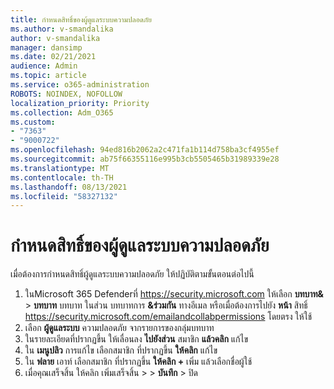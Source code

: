 ```yaml
---
title: กําหนดสิทธิ์ของผู้ดูแลระบบความปลอดภัย
ms.author: v-smandalika
author: v-smandalika
manager: dansimp
ms.date: 02/21/2021
audience: Admin
ms.topic: article
ms.service: o365-administration
ROBOTS: NOINDEX, NOFOLLOW
localization_priority: Priority
ms.collection: Adm_O365
ms.custom:
- "7363"
- "9000722"
ms.openlocfilehash: 94ed816b2062a2c471fa1b114d758ba3cf4955ef
ms.sourcegitcommit: ab75f66355116e995b3cb5505465b31989339e28
ms.translationtype: MT
ms.contentlocale: th-TH
ms.lasthandoff: 08/13/2021
ms.locfileid: "58327132"
---
```

# <a name="assign-security-administrator-permissions"></a>กําหนดสิทธิ์ของผู้ดูแลระบบความปลอดภัย

เมื่อต้องการกําหนดสิทธิ์ผู้ดูแลระบบความปลอดภัย ให้ปฏิบัติตามขั้นตอนต่อไปนี้

1. ในMicrosoft 365 Defenderที่ <https://security.microsoft.com> ให้เลือก **บทบาท&** \> **บทบาท** บทบาท ในส่วน บทบาทการ **&ร่วมกัน** ทางอีเมล หรือเมื่อต้องการไปยัง **หน้า** สิทธิ์ <https://security.microsoft.com/emailandcollabpermissions> โดยตรง ให้ใช้
2. เลือก **ผู้ดูแลระบบ** ความปลอดภัย จากรายการของกลุ่มบทบาท
3. ในรายละเอียดที่ปรากฏขึ้น ให้เลื่อนลง **ไปยังส่วน** สมาชิก **แล้วคลิก** แก้ไข
4. ใน **เมนูปลิว** การแก้ไข เลือกสมาชิก ที่ปรากฏขึ้น **ให้คลิก** แก้ไข
5. ใน **ฟลาย** เอาท์ เลือกสมาชิก ที่ปรากฏขึ้น **ให้คลิก +** เพิ่ม แล้วเลือกชื่อผู้ใช้
6. เมื่อคุณเสร็จสิ้น ให้คลิก เพิ่มเสร็จสิ้น \>  \> **บันทึก** \> ปิด
